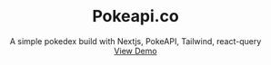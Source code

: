 <div id="top"></div>

<!-- PROJECT LOGO -->
<br />
<div align="center">

  <h1 align="center">Pokeapi.co</h1>

  <p align="center">
    A simple pokedex build with Nextjs, PokeAPI, Tailwind, react-query
    <br />
    <a href="https://pokedex-nextjs-graphql-tailwind.vercel.app/">View Demo</a>
  </p>
</div>
